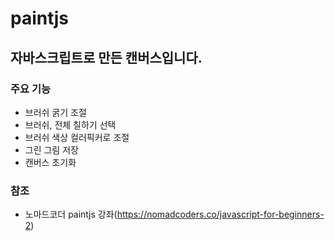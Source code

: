 # paintjs
## 자바스크립트로 만든 캔버스입니다.
### 주요 기능
- 브러쉬 굵기 조절
- 브러쉬, 전체 칠하기 선택
- 브러쉬 색상 컬러픽커로 조절
- 그린 그림 저장
- 캔버스 초기화
### 참조
- 노마드코더 paintjs 강좌(https://nomadcoders.co/javascript-for-beginners-2)